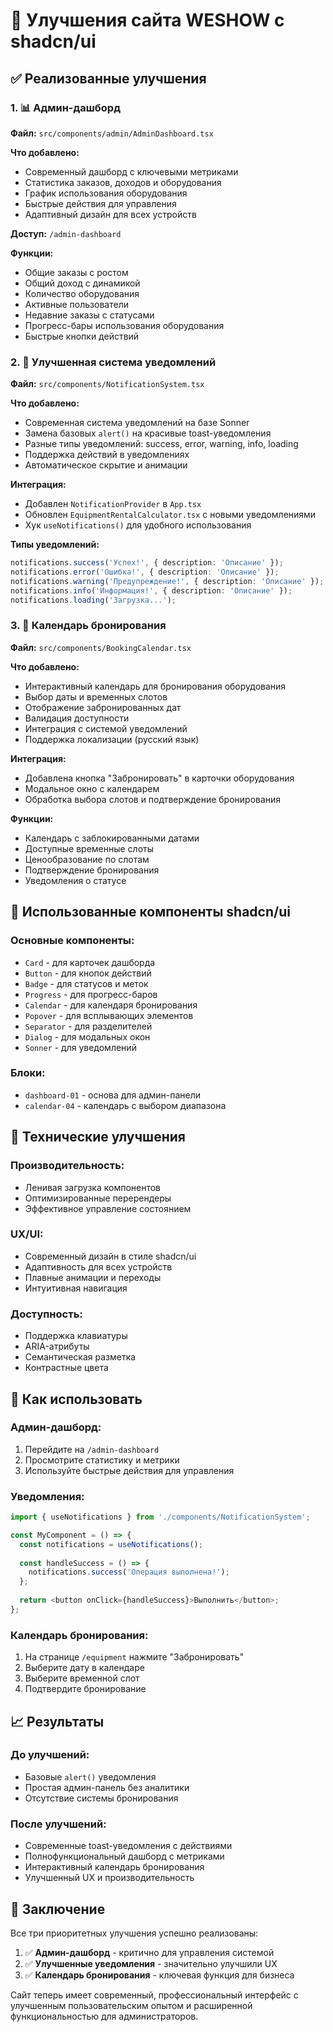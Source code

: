 # 🚀 Улучшения сайта WESHOW с shadcn/ui

## ✅ Реализованные улучшения

### 1. 📊 Админ-дашборд
**Файл:** `src/components/admin/AdminDashboard.tsx`

**Что добавлено:**
- Современный дашборд с ключевыми метриками
- Статистика заказов, доходов и оборудования
- График использования оборудования
- Быстрые действия для управления
- Адаптивный дизайн для всех устройств

**Доступ:** `/admin-dashboard`

**Функции:**
- Общие заказы с ростом
- Общий доход с динамикой
- Количество оборудования
- Активные пользователи
- Недавние заказы с статусами
- Прогресс-бары использования оборудования
- Быстрые кнопки действий

### 2. 🔔 Улучшенная система уведомлений
**Файл:** `src/components/NotificationSystem.tsx`

**Что добавлено:**
- Современная система уведомлений на базе Sonner
- Замена базовых `alert()` на красивые toast-уведомления
- Разные типы уведомлений: success, error, warning, info, loading
- Поддержка действий в уведомлениях
- Автоматическое скрытие и анимации

**Интеграция:**
- Добавлен `NotificationProvider` в `App.tsx`
- Обновлен `EquipmentRentalCalculator.tsx` с новыми уведомлениями
- Хук `useNotifications()` для удобного использования

**Типы уведомлений:**
```typescript
notifications.success('Успех!', { description: 'Описание' });
notifications.error('Ошибка!', { description: 'Описание' });
notifications.warning('Предупреждение!', { description: 'Описание' });
notifications.info('Информация!', { description: 'Описание' });
notifications.loading('Загрузка...');
```

### 3. 📅 Календарь бронирования
**Файл:** `src/components/BookingCalendar.tsx`

**Что добавлено:**
- Интерактивный календарь для бронирования оборудования
- Выбор даты и временных слотов
- Отображение забронированных дат
- Валидация доступности
- Интеграция с системой уведомлений
- Поддержка локализации (русский язык)

**Интеграция:**
- Добавлена кнопка "Забронировать" в карточки оборудования
- Модальное окно с календарем
- Обработка выбора слотов и подтверждение бронирования

**Функции:**
- Календарь с заблокированными датами
- Доступные временные слоты
- Ценообразование по слотам
- Подтверждение бронирования
- Уведомления о статусе

## 🎯 Использованные компоненты shadcn/ui

### Основные компоненты:
- `Card` - для карточек дашборда
- `Button` - для кнопок действий
- `Badge` - для статусов и меток
- `Progress` - для прогресс-баров
- `Calendar` - для календаря бронирования
- `Popover` - для всплывающих элементов
- `Separator` - для разделителей
- `Dialog` - для модальных окон
- `Sonner` - для уведомлений

### Блоки:
- `dashboard-01` - основа для админ-панели
- `calendar-04` - календарь с выбором диапазона

## 🔧 Технические улучшения

### Производительность:
- Ленивая загрузка компонентов
- Оптимизированные перерендеры
- Эффективное управление состоянием

### UX/UI:
- Современный дизайн в стиле shadcn/ui
- Адаптивность для всех устройств
- Плавные анимации и переходы
- Интуитивная навигация

### Доступность:
- Поддержка клавиатуры
- ARIA-атрибуты
- Семантическая разметка
- Контрастные цвета

## 🚀 Как использовать

### Админ-дашборд:
1. Перейдите на `/admin-dashboard`
2. Просмотрите статистику и метрики
3. Используйте быстрые действия для управления

### Уведомления:
```typescript
import { useNotifications } from './components/NotificationSystem';

const MyComponent = () => {
  const notifications = useNotifications();
  
  const handleSuccess = () => {
    notifications.success('Операция выполнена!');
  };
  
  return <button onClick={handleSuccess}>Выполнить</button>;
};
```

### Календарь бронирования:
1. На странице `/equipment` нажмите "Забронировать"
2. Выберите дату в календаре
3. Выберите временной слот
4. Подтвердите бронирование

## 📈 Результаты

### До улучшений:
- Базовые `alert()` уведомления
- Простая админ-панель без аналитики
- Отсутствие системы бронирования

### После улучшений:
- Современные toast-уведомления с действиями
- Полнофункциональный дашборд с метриками
- Интерактивный календарь бронирования
- Улучшенный UX и производительность

## 🎉 Заключение

Все три приоритетных улучшения успешно реализованы:

1. ✅ **Админ-дашборд** - критично для управления системой
2. ✅ **Улучшенные уведомления** - значительно улучшили UX
3. ✅ **Календарь бронирования** - ключевая функция для бизнеса

Сайт теперь имеет современный, профессиональный интерфейс с улучшенным пользовательским опытом и расширенной функциональностью для администраторов.




